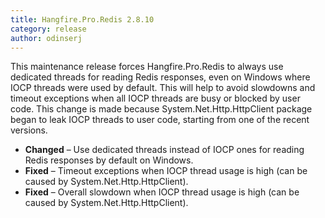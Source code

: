 ```yaml
---
title: Hangfire.Pro.Redis 2.8.10
category: release
author: odinserj
---
```


This maintenance release forces Hangfire.Pro.Redis to always use dedicated threads for reading Redis responses, even on Windows where IOCP threads were used by default. This will help to avoid slowdowns and timeout exceptions when all IOCP threads are busy or blocked by user code. This change is made because System.Net.Http.HttpClient package began to leak IOCP threads to user code, starting from one of the recent versions.

* **Changed** – Use dedicated threads instead of IOCP ones for reading Redis responses by default on Windows.
* **Fixed** – Timeout exceptions when IOCP thread usage is high (can be caused by System.Net.Http.HttpClient).
* **Fixed** – Overall slowdown when IOCP thread usage is high (can be caused by System.Net.Http.HttpClient).

